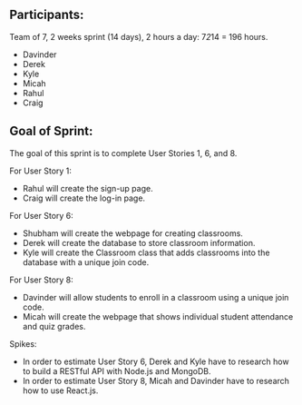 ## Participants: 
Team of 7, 2 weeks sprint (14 days), 2 hours a day: 7*2*14 = 196 hours.
* Davinder
* Derek
* Kyle
* Micah
* Rahul
* Craig

## Goal of Sprint: 
The goal of this sprint is to complete User Stories 1, 6, and 8.

For User Story 1:
* Rahul will create the sign-up page.
* Craig will create the log-in page.

For User Story 6:
* Shubham will create the webpage for creating classrooms.
* Derek will create the database to store classroom information.
* Kyle will create the Classroom class that adds classrooms into the database with a unique join code.

For User Story 8:
* Davinder will allow students to enroll in a classroom using a unique join code.
* Micah will create the webpage that shows individual student attendance and quiz grades.

Spikes:
* In order to estimate User Story 6, Derek and Kyle have to research how to build a RESTful API with Node.js and MongoDB.
* In order to estimate User Story 8, Micah and Davinder have to research how to use React.js.
